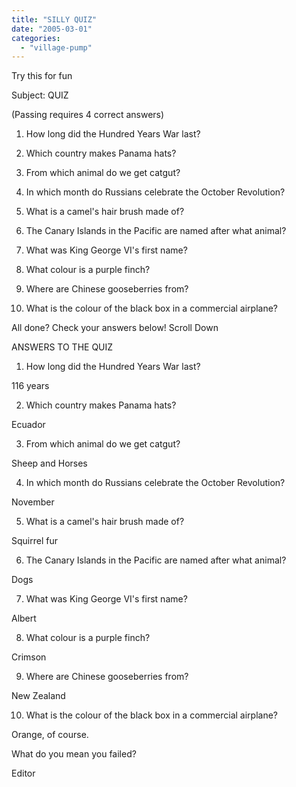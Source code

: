 ```yaml
---
title: "SILLY QUIZ"
date: "2005-03-01"
categories: 
  - "village-pump"
---
```


Try this for fun

Subject: QUIZ

(Passing requires 4 correct answers)

1) How long did the Hundred Years War last?

2) Which country makes Panama hats?

3) From which animal do we get catgut?

4) In which month do Russians celebrate the October Revolution?

5) What is a camel's hair brush made of?

6) The Canary Islands in the Pacific are named after what animal?

7) What was King George VI's first name?

8) What colour is a purple finch?

9) Where are Chinese gooseberries from?

10) What is the colour of the black box in a commercial airplane?

All done? Check your answers below! Scroll Down

ANSWERS TO THE QUIZ

1) How long did the Hundred Years War last?

116 years

2) Which country makes Panama hats?

Ecuador

3) From which animal do we get catgut?

Sheep and Horses

4) In which month do Russians celebrate the October Revolution?

November

5) What is a camel's hair brush made of?

Squirrel fur

6) The Canary Islands in the Pacific are named after what animal?

Dogs

7) What was King George VI's first name?

Albert

8) What colour is a purple finch?

Crimson

9) Where are Chinese gooseberries from?

New Zealand

10) What is the colour of the black box in a commercial airplane?

Orange, of course.

What do you mean you failed?

Editor
